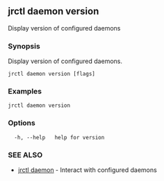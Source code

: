 ## jrctl daemon version

Display version of configured daemons

### Synopsis

Display version of configured daemons.

```
jrctl daemon version [flags]
```

### Examples

```
jrctl daemon version
```

### Options

```
  -h, --help   help for version
```

### SEE ALSO

* [jrctl daemon](jrctl_daemon.md)	 - Interact with configured daemons

